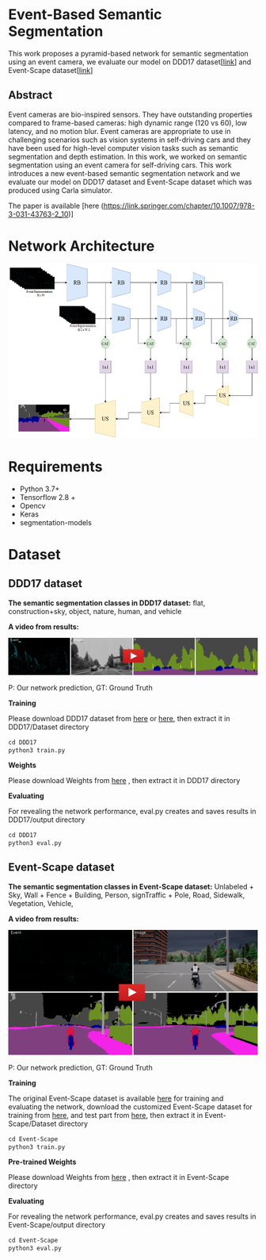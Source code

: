 # Event-Based Semantic Segmentation

This work proposes a pyramid-based network for semantic segmentation using an event camera, we evaluate our model on DDD17 dataset[[link](https://github.com/Shathe/Ev-SegNet#readme)] and Event-Scape dataset[[link](https://rpg.ifi.uzh.ch/RAMNet.html)] 

## Abstract
Event cameras are bio-inspired sensors. They have outstanding properties compared to frame-based cameras: high dynamic range (120 vs 60), low latency, and no motion blur. Event cameras are appropriate to use in challenging scenarios such as vision systems in self-driving cars and they have been used for high-level computer vision tasks such as semantic segmentation and depth estimation. In this work, we worked on semantic segmentation using an event camera for self-driving cars. This work introduces a new event-based semantic segmentation network and we evaluate our model on DDD17 dataset and Event-Scape dataset which was produced using Carla simulator.

The paper is available [here (https://link.springer.com/chapter/10.1007/978-3-031-43763-2_10)] 

# Network Architecture

<img src="pic/eventmod.png" width="550" height="350">

# Requirements
* Python 3.7+
* Tensorflow 2.8 + 
* Opencv
* Keras
* segmentation-models


# Dataset

## DDD17 dataset

**The semantic segmentation classes in DDD17 dataset:** flat, construction+sky, object,  nature,  human, and vehicle

**A video from results:**

[![Watch the video](pic/rec1487417411_export_3772.png)](https://youtu.be/AL911t6QpBA)

P: Our network prediction, GT: Ground Truth

**Training**

Please download DDD17 dataset from [here](https://github.com/Shathe/Ev-SegNet) or [here](https://drive.google.com/file/d/1XEUfhho-2g8NH3AYT49zBhDjybHOWAkF/view?usp=sharing), then extract it in DDD17/Dataset directory
```
cd DDD17
python3 train.py
```

**Weights**

Please download Weights from [here](https://drive.google.com/file/d/15K_s0RYAuEi4DkH-mfuFvMq7Qp6yQwcX/view?usp=sharing) , then extract it in DDD17 directory

**Evaluating**

For revealing the network performance, eval.py creates and saves results in DDD17/output directory
```
cd DDD17
python3 eval.py
```




## Event-Scape dataset

**The semantic segmentation classes in Event-Scape dataset:** ‫‪Unlabeled‬‬‫‪ +‬‬ ‫‪Sky,‬‬ ‫‪Wall‬‬‫‪ +‬‬ ‫‪Fence‬‬ ‫‪+‬‬ ‫‪Building‬‬, Person‬‬, sign‬‬‫‪Traffic‬‬ ‫‪+‬‬ ‫‪Pole‬‬, ‫‪Road‬‬, ‫‪Sidewalk‬‬, Vegetation‬‬, Vehicle‬‬,

**A video from results:**

[![Watch the video](pic/05_001_0162_image.png)](https://youtu.be/Q1pNcZDNzos)

P: Our network prediction, GT: Ground Truth

**Training**

The original Event-Scape dataset is available [here](https://rpg.ifi.uzh.ch/RAMNet.html) for training and evaluating the network, download the customized Event-Scape dataset for training from [here](https://drive.google.com/file/d/1-FyNIXabsMeefS4x7icQ97JZzjw4AHpk/view?usp=drive_link), and test part from [here](https://drive.google.com/file/d/1RESG-fD2kp9Eod3s35Td8O01cf4tYjuJ/view?usp=drive_link), then extract it in Event-Scape/Dataset directory

```
cd Event-Scape
python3 train.py
```

**Pre-trained Weights**

Please download Weights from [here](https://drive.google.com/file/d/1OHDY8iooyAwIlNHPBKU-VPCIBNuFedhK/view?usp=sharing) , then extract it in Event-Scape directory

**Evaluating**

For revealing the network performance, eval.py creates and saves results in Event-Scape/output directory
```
cd Event-Scape
python3 eval.py
```






